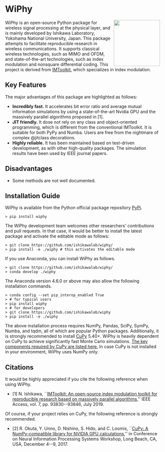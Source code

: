 # WiPhy
<img align="right" width="150px" height="150px" src="https://user-images.githubusercontent.com/62990567/87901098-16cfb080-ca91-11ea-99fb-8f46db3c741d.png">
WiPhy is an open-source Python package for wireless signal processing at the physical layer, and is mainly developed by Ishikawa Laboratory, Yokohama National University, Japan. This package attempts to facilitate reproducible research in wireless communications. 
It supports classical wireless technologies, such as MIMO and OFDM, and state-of-the-art technologies, such as index modulation and nonsquare differential coding. This project is derived from <a href="https://github.com/ishikawalab/imtoolkit" target="_blank">IMToolkit</a>, which specializes in index modulation.

## Key Features
The major advantages of this package are highlighted as follows:
- **Incredibly fast.** It accelerates bit error ratio and average mutual information simulations by using a state-of-the-art Nvidia GPU and the massively parallel algorithms proposed in [1].
- **JIT friendly.** It dose not rely on any class and object-oriented programming, which is different from the conventional IMToolkit. It is suitable for both PyPy and Numba. Users are free from the nightmare of complex @jitclass decorations.
- **Highly reliable.** It has been maintained based on test-driven development, as with other high-quality packages. The simulation results have been used by IEEE journal papers.

## Disadvantages
- Some methods are not well documented.  

## Installation Guide
WiPhy is available from the Python official package repository [PyPi](https://pypi.org/project/imtoolkit/).

    > pip install wiphy

The WiPhy development team welcomes other researchers' contributions and pull requests.
In that case, it would be better to install the latest package and activate the editable mode as follows:

    > git clone https://github.com/ishikawalab/wiphy/
    > pip install -e ./wiphy # this activates the editable mode

If you use Anaconda, you can install WiPhy as follows.

    > git clone https://github.com/ishikawalab/wiphy/
    > conda develop ./wiphy

The Anaconda version 4.6.0 or above may also allow the following installation commands.

    > conda config --set pip_interop_enabled True
    > # for typical users
    > pip install wiphy
    > # for developers
    > git clone https://github.com/ishikawalab/wiphy
    > pip install -e ./wiphy

The above installation process requires NumPy, Pandas, SciPy, SymPy, Numba, and tqdm, all of which are popular Python packages.
Additionally, it is strongly recommended to install [CuPy](https://cupy.chainer.org/) 5.40+. 
WiPhy is heavily dependent on CuPy to achieve significantly fast Monte Carlo simulations.
[The key components required by CuPy are listed here.](https://docs-cupy.chainer.org/en/stable/install.html)
In case CuPy is not installed in your environment, WiPhy uses NumPy only.

## Citations

It would be highly appreciated if you cite the following reference when using WiPhy.

- [1] N. Ishikawa, ``[IMToolkit: An open-source index modulation toolkit for reproducible research based on massively parallel algorithms](https://doi.org/10.1109%2Faccess.2019.2928033),'' IEEE Access, vol. 7, pp. 93830--93846, July 2019.

Of course, if your project relies on CuPy, the following reference is strongly recommended.

- [2] R. Okuta, Y. Unno, D. Nishino, S. Hido, and C. Loomis, ``[CuPy: A NumPy-compatible library for NVIDIA GPU calculations](http://learningsys.org/nips17/assets/papers/paper_16.pdf),'' in Conference on Neural Information Processing Systems Workshop, Long Beach, CA, USA, December 4--9, 2017.
